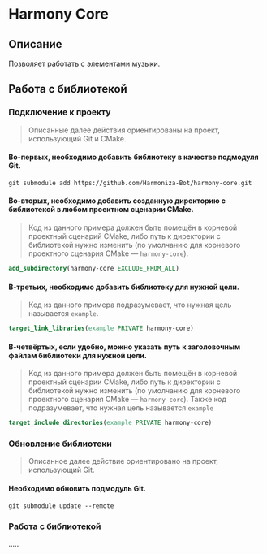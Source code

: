 # Harmony Core

## Описание

Позволяет работать с элементами музыки.

## Работа с библиотекой

### Подключение к проекту

> Описанные далее действия ориентированы на проект, использующий Git и CMake.

#### Во-первых, необходимо добавить библиотеку в качестве подмодуля Git.

```shell
git submodule add https://github.com/Harmoniza-Bot/harmony-core.git
```

#### Во-вторых, необходимо добавить созданную директорию с библиотекой в любом проектном сценарии CMake.

> Код из данного примера должен быть помещён в корневой проектный сценарий CMake, либо путь к директории с библиотекой
> нужно изменить (по умолчанию для корневого проектного сценария CMake — `harmony-core`).

```cmake
add_subdirectory(harmony-core EXCLUDE_FROM_ALL)
```

#### В-третьих, необходимо добавить библиотеку для нужной цели.

> Код из данного примера подразумевает, что нужная цель называется `example`.

```cmake
target_link_libraries(example PRIVATE harmony-core)
```

#### В-четвёртых, если удобно, можно указать путь к заголовочным файлам библиотеки для нужной цели.

> Код из данного примера должен быть помещён в корневой проектный сценарии CMake, либо путь к директории с библиотекой
> нужно изменить (по умолчанию для корневого проектного сценария CMake — `harmony-core`). Также код подразумевает, что
> нужная цель называется `example`

```cmake
target_include_directories(example PRIVATE harmony-core)
```

### Обновление библиотеки

> Описанное далее действие ориентировано на проект, использующий Git.

#### Необходимо обновить подмодуль Git.

```shell
git submodule update --remote
```

### Работа с библиотекой

.....
